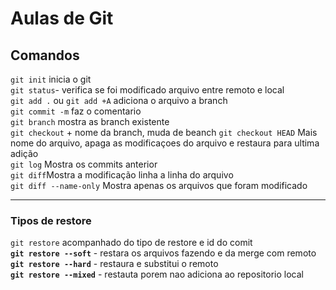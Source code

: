 ﻿# Aulas de Git


## Comandos 
`git init` inicia o git   
`git status`- verifica se foi modificado arquivo entre remoto e local   
`git add .` ou `git add +A` adiciona o arquivo a branch   
`git commit -m` faz o comentario   
`git branch` mostra as branch existente   
`git checkout` + nome da branch, muda de beanch 
`git checkout HEAD` Mais nome do arquivo, apaga as modificaçoes do arquivo e restaura para ultima adição     
`git log` Mostra os commits anterior    
`git diff`Mostra a modificação linha a linha do arquivo   
`git diff --name-only` Mostra apenas os arquivos que foram modificado   

   ---   
### Tipos de restore  
`git restore` acompanhado do tipo de restore e id do comit   
**`git restore --soft`** - restara os arquivos fazendo e da merge com remoto   
**`git restore --hard`**  - restaura e substitui o remoto    
**`git restore --mixed`**  - restauta porem nao adiciona ao repositorio local   
